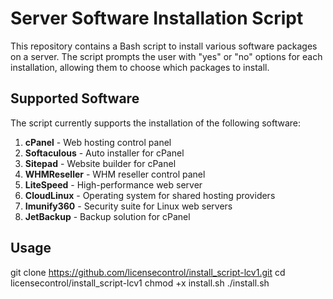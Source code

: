 # Server Software Installation Script

This repository contains a Bash script to install various software packages on a server. The script prompts the user with "yes" or "no" options for each installation, allowing them to choose which packages to install.

## Supported Software

The script currently supports the installation of the following software:

1. **cPanel** - Web hosting control panel
2. **Softaculous** - Auto installer for cPanel
3. **Sitepad** - Website builder for cPanel
4. **WHMReseller** - WHM reseller control panel
5. **LiteSpeed** - High-performance web server
6. **CloudLinux** - Operating system for shared hosting providers
7. **Imunify360** - Security suite for Linux web servers
8. **JetBackup** - Backup solution for cPanel

## Usage

  git clone https://github.com/licensecontrol/install_script-lcv1.git
cd licensecontrol/install_script-lcv1
chmod +x install.sh
./install.sh



